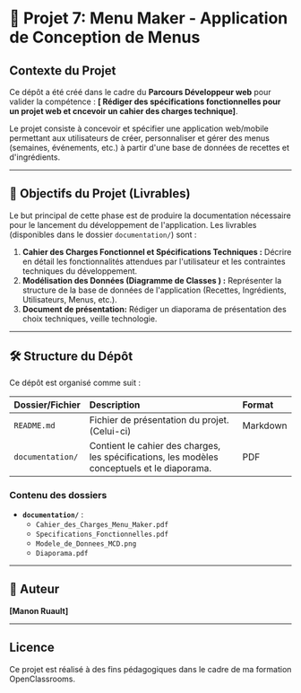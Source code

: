 # 🍔 Projet 7: Menu Maker - Application de Conception de Menus

## Contexte du Projet

Ce dépôt a été créé dans le cadre du **Parcours Développeur web** pour valider la compétence : **[ Rédiger des spécifications fonctionnelles pour un projet web et cncevoir un cahier des charges technique]**.

Le projet consiste à concevoir et spécifier une application web/mobile permettant aux utilisateurs de créer, personnaliser et gérer des menus (semaines, événements, etc.) à partir d'une base de données de recettes et d'ingrédients.

---

## 🎯 Objectifs du Projet (Livrables)

Le but principal de cette phase est de produire la documentation nécessaire pour le lancement du développement de l'application. Les livrables (disponibles dans le dossier `documentation/`) sont :

1.  **Cahier des Charges Fonctionnel et Spécifications Techniques :** Décrire en détail les fonctionnalités attendues par l'utilisateur et les contraintes techniques du développement.
2.  **Modélisation des Données (Diagramme de Classes ) :** Représenter la structure de la base de données de l'application (Recettes, Ingrédients, Utilisateurs, Menus, etc.).
3.  **Document de présentation:** Rédiger un diaporama de présentation des choix techniques, veille technologie. 

---

## 🛠️ Structure du Dépôt

Ce dépôt est organisé comme suit :

| Dossier/Fichier | Description | Format |
| :--- | :--- | :--- |
| `README.md` | Fichier de présentation du projet. (Celui-ci) | Markdown |
| `documentation/` | Contient le cahier des charges, les spécifications, les modèles conceptuels et le diaporama. | PDF |


### Contenu des dossiers

* **`documentation/`** :
    * `Cahier_des_Charges_Menu_Maker.pdf`
    * `Specifications_Fonctionnelles.pdf`
    * `Modele_de_Donnees_MCD.png`
    * `Diaporama.pdf`

---

## 👤 Auteur

**[Manon Ruault]**

---

## Licence

Ce projet est réalisé à des fins pédagogiques dans le cadre de ma formation OpenClassrooms.
